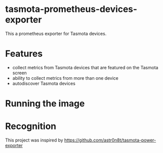 # tasmota-prometheus-devices-exporter

This a prometheus exporter for Tasmota devices. 

# Features

- collect metrics from Tasmota devices that are featured on the Tasmota screen
- ability to collect metrics from more than one device
- autodiscover Tasmota devices

# Running the image



# Recognition

This project was inspired by https://github.com/astr0n8t/tasmota-power-exporter

